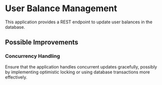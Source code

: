 # User Balance Management

This application provides a REST endpoint to update user balances in the database.

## Possible Improvements

### Concurrency Handling

Ensure that the application handles concurrent updates gracefully, possibly by implementing optimistic locking or using database transactions more effectively.

